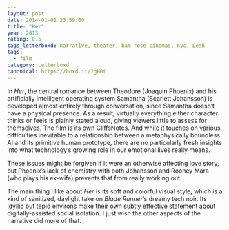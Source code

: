 ```yaml
---
layout: post 
date: 2014-01-01 23:59:00
title: "Her"
year: 2013
rating: 0.5
tags_letterboxd: narrative, theater, bam rose cinemas, nyc, Leah
tags:
  - film
category: Letterboxd
canonical: https://boxd.it/2gH0t
---
```


In <cite>Her</cite>, the central romance between Theodore (Joaquin Phoenix) and his artificially intelligent operating system Samantha (Scarlett Johansson) is developed almost entirely through conversation, since Samantha doesn’t have a physical presence. As a result, virtually everything either character thinks or feels is plainly stated aloud, giving viewers little to assess for themselves. The film is its own CliffsNotes. And while it touches on various difficulties inevitable to a relationship between a metaphysically boundless AI and its primitive human prototype, there are no particularly fresh insights into what technology’s growing role in our emotional lives really means.

These issues might be forgiven if it were an otherwise affecting love story, but Phoenix’s lack of chemistry with both Johansson and Rooney Mara (who plays his ex-wife) prevents that from really working out.

The main thing I like about <cite>Her</cite> is its soft and colorful visual style, which is a kind of sanitized, daylight take on <cite>Blade Runner</cite>’s dreamy tech noir. Its idyllic but tepid environs make their own subtly effective statement about digitally-assisted social isolation. I just wish the other aspects of the narrative did more of that.